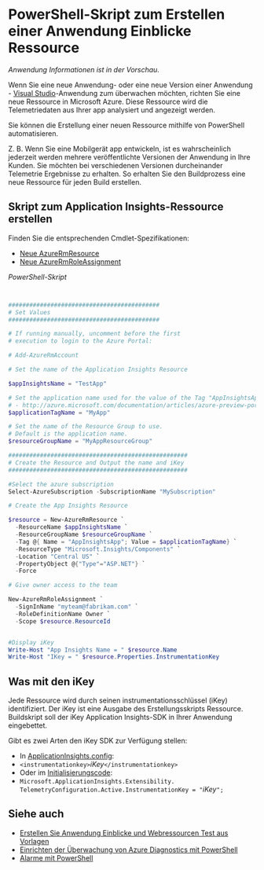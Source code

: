 <properties 
    pageTitle="PowerShell-Skript zum Erstellen einer Anwendung Einblicke Ressource" 
    description="Automatische Erstellung von Application Insights-Ressourcen." 
    services="application-insights" 
    documentationCenter="windows"
    authors="alancameronwills" 
    manager="douge"/>

<tags 
    ms.service="application-insights" 
    ms.workload="tbd" 
    ms.tgt_pltfrm="ibiza" 
    ms.devlang="na" 
    ms.topic="article" 
    ms.date="02/19/2016" 
    ms.author="awills"/>

#  <a name="powershell-script-to-create-an-application-insights-resource"></a>PowerShell-Skript zum Erstellen einer Anwendung Einblicke Ressource

*Anwendung Informationen ist in der Vorschau.*

Wenn Sie eine neue Anwendung- oder eine neue Version einer Anwendung - [Visual Studio](https://azure.microsoft.com/services/application-insights/)-Anwendung zum überwachen möchten, richten Sie eine neue Ressource in Microsoft Azure. Diese Ressource wird die Telemetriedaten aus Ihrer app analysiert und angezeigt werden. 

Sie können die Erstellung einer neuen Ressource mithilfe von PowerShell automatisieren.

Z. B. Wenn Sie eine Mobilgerät app entwickeln, ist es wahrscheinlich jederzeit werden mehrere veröffentlichte Versionen der Anwendung in Ihre Kunden. Sie möchten bei verschiedenen Versionen durcheinander Telemetrie Ergebnisse zu erhalten. So erhalten Sie den Buildprozess eine neue Ressource für jeden Build erstellen.

## <a name="script-to-create-an-application-insights-resource"></a>Skript zum Application Insights-Ressource erstellen

Finden Sie die entsprechenden Cmdlet-Spezifikationen:

* [Neue AzureRmResource](https://msdn.microsoft.com/library/mt652510.aspx)
* [Neue AzureRmRoleAssignment](https://msdn.microsoft.com/library/mt678995.aspx)


*PowerShell-Skript*  

```PowerShell


###########################################
# Set Values
###########################################

# If running manually, uncomment before the first 
# execution to login to the Azure Portal:

# Add-AzureRmAccount

# Set the name of the Application Insights Resource

$appInsightsName = "TestApp"

# Set the application name used for the value of the Tag "AppInsightsApp" 
# - http://azure.microsoft.com/documentation/articles/azure-preview-portal-using-tags/
$applicationTagName = "MyApp"

# Set the name of the Resource Group to use.  
# Default is the application name.
$resourceGroupName = "MyAppResourceGroup"

###################################################
# Create the Resource and Output the name and iKey
###################################################

#Select the azure subscription
Select-AzureSubscription -SubscriptionName "MySubscription"

# Create the App Insights Resource

$resource = New-AzureRmResource `
  -ResourceName $appInsightsName `
  -ResourceGroupName $resourceGroupName `
  -Tag @{ Name = "AppInsightsApp"; Value = $applicationTagName} `
  -ResourceType "Microsoft.Insights/Components" `
  -Location "Central US" `
  -PropertyObject @{"Type"="ASP.NET"} `
  -Force

# Give owner access to the team

New-AzureRmRoleAssignment `
  -SignInName "myteam@fabrikam.com" `
  -RoleDefinitionName Owner `
  -Scope $resource.ResourceId 


#Display iKey
Write-Host "App Insights Name = " $resource.Name
Write-Host "IKey = " $resource.Properties.InstrumentationKey

```

## <a name="what-to-do-with-the-ikey"></a>Was mit den iKey

Jede Ressource wird durch seinen instrumentationsschlüssel (iKey) identifiziert. Der iKey ist eine Ausgabe des Erstellungsskripts Ressource. Buildskript soll der iKey Application Insights-SDK in Ihrer Anwendung eingebettet.

Gibt es zwei Arten den iKey SDK zur Verfügung stellen:
  
* In [ApplicationInsights.config](app-insights-configuration-with-applicationinsights-config.md): 
 * `<instrumentationkey>`*iKey*`</instrumentationkey>`
* Oder im [Initialisierungscode](app-insights-api-custom-events-metrics.md): 
 * `Microsoft.ApplicationInsights.Extensibility.
    TelemetryConfiguration.Active.InstrumentationKey = "`*iKey*`";`



## <a name="see-also"></a>Siehe auch

* [Erstellen Sie Anwendung Einblicke und Webressourcen Test aus Vorlagen](app-insights-powershell.md)
* [Einrichten der Überwachung von Azure Diagnostics mit PowerShell](app-insights-powershell-azure-diagnostics.md) 
* [Alarme mit PowerShell](app-insights-powershell-alerts.md)

 